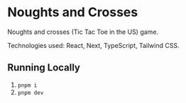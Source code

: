 # Noughts and Crosses

Noughts and crosses (Tic Tac Toe in the US) game.

Technologies used: React, Next, TypeScript, Tailwind CSS.

## Running Locally

1. `pnpm i`
2. `pnpm dev`
